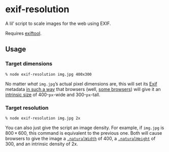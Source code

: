 # exif-resolution

A lil’ script to scale images for the web using EXIF.

Requires [exiftool](https://exiftool.org).

## Usage

### Target dimensions

```
% node exif-resolution img.jpg 400x300
```

No matter *what* `img.jpg`’s actual pixel dimensions are, this will set its [Exif][] metadata [in such a way][] that browsers (well, [some browsers](https://wpt.fyi/results/density-size-correction?label=experimental&label=master&aligned)) will give it an [intrinsic size][] of 400-`px`-wide and 300-`px`-tall.


### Target resolution

```
% node exif-resolution img.jpg 2x
```
You can also just give the script an image density. For example, if `img.jpg` is 800 × 600, this command is equivalent to the previous one. Both will cause browsers to give the image a [`.naturalWidth`](https://developer.mozilla.org/en-US/docs/Web/API/HTMLImageElement/naturalWidth) of 400, a [`.naturalHeight`](https://developer.mozilla.org/en-US/docs/Web/API/HTMLImageElement/naturalHeight) of 300, and an intrinsic density of 2x.


[Exif]: https://en.wikipedia.org/wiki/Exif
[intrinsic size]: https://developer.mozilla.org/en-US/docs/Glossary/Intrinsic_Size
[in such a way]: https://github.com/whatwg/html/pull/5574
[image density]: https://html.spec.whatwg.org/multipage/images.html#pixel-density-descriptor
